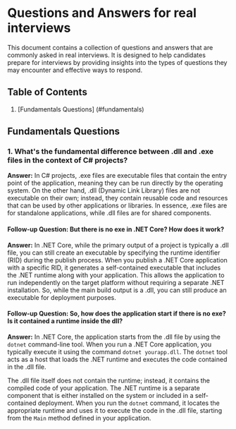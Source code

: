 # Questions and Answers for real interviews

This document contains a collection of questions and answers that are commonly asked in real interviews. It is designed to help candidates prepare for interviews by providing insights into the types of questions they may encounter and effective ways to respond.

## Table of Contents

1. [Fundamentals Questions] (#fundamentals)

## Fundamentals Questions

### 1. What's the fundamental difference between .dll and .exe files in the context of C# projects?

**Answer:** In C# projects, .exe files are executable files that contain the entry point of the application, meaning they can be run directly by the operating system. On the other hand, .dll (Dynamic Link Library) files are not executable on their own; instead, they contain reusable code and resources that can be used by other applications or libraries. In essence, .exe files are for standalone applications, while .dll files are for shared components.

#### Follow-up Question: But there is no exe in .NET Core? How does it work?

**Answer:** In .NET Core, while the primary output of a project is typically a .dll file, you can still create an executable by specifying the runtime identifier (RID) during the publish process. When you publish a .NET Core application with a specific RID, it generates a self-contained executable that includes the .NET runtime along with your application. This allows the application to run independently on the target platform without requiring a separate .NET installation. So, while the main build output is a .dll, you can still produce an executable for deployment purposes.

#### Follow-up Question: So, how does the application start if there is no exe? Is it contained a runtime inside the dll?

**Answer:** In .NET Core, the application starts from the .dll file by using the `dotnet` command-line tool. When you run a .NET Core application, you typically execute it using the command `dotnet yourapp.dll`. The `dotnet` tool acts as a host that loads the .NET runtime and executes the code contained in the .dll file.

The .dll file itself does not contain the runtime; instead, it contains the compiled code of your application. The .NET runtime is a separate component that is either installed on the system or included in a self-contained deployment. When you run the `dotnet` command, it locates the appropriate runtime and uses it to execute the code in the .dll file, starting from the `Main` method defined in your application.
